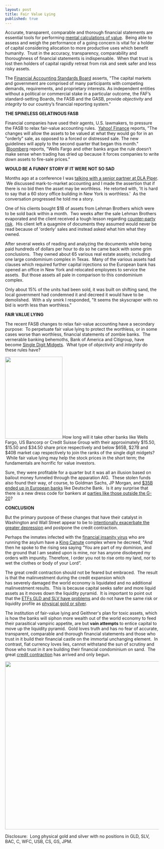 ```yaml
---
layout: post
title: Fair Value Lying
published: true
---
```

<p>Accurate, transparent, comparable and thorough financial statements are essential tools for performing <a href="http://www.runtogold.com/2008/08/value-calculation/" target="_blank">mental calculations of value</a>.  Being able to assess and weigh the performance of a going concern is vital for a holder of capital considering allocation to more productive uses which benefit humanity.  Trust in the accuracy, transparency, comparability and thoroughness of financial statements is indispensable.  When that trust is lost then holders of capital rapidly retreat from risk and seek safer and less risky assets.</p>
<p>The <a href="http://www.fasb.org/faf/faf_info.shtml" target="_blank">Financial Accounting Standards Board</a> asserts, "The capital markets and government are comprised of many participants with competing demands, requirements, and proprietary interests. As independent entities without a political or commercial stake in a particular outcome, the FAF’s standard-setting Boards, the FASB and the GASB, provide <em>objectivity</em> and <em>integrity</em> to our country’s financial reporting system."</p>
<p><strong>THE SPINELESS GELATINOUS FASB</strong></p>
<p>Financial companies have used their agents, U.S. lawmakers, to pressure the FASB to relax fair-value accounting rules.  <a href="http://finance.yahoo.com/news/FASB-gives-firms-more-leeway-apf-14827434.html;_ylt=AlWaH8eQZt4QxOguVELZBrO7YWsA?sec=topStories&amp;pos=2&amp;asset=TBD&amp;ccode=TBD" target="_blank">Yahoo! Finance</a> reports, "The changes will allow the assets to be valued at what they would go for in an "orderly" sale, as opposed to a forced or distressed sale. The new guidelines will apply to the second quarter that began this month."  <a href="http://www.bloomberg.com/apps/news?pid=20601087&amp;sid=agfrKseJ94jc&amp;refer=home" target="_blank">Bloomberg</a> reports, "Wells Fargo and other banks argue the rule doesn’t make sense when trading has dried up because it forces companies to write down assets to fire-sale prices."</p>
<p><strong>WOULD BE A FUNNY STORY IF IT WERE NOT SO SAD</strong></p>
<p>Months ago at a conference I was <a href="http://podcast.runtogold.com/2009/01/28/rtg-16-2009-01-28/" target="_blank">talking with a senior partner at DLA Piper</a>.  We discussed mark-to-market accounting and I made the assertion that if there is no bid then the asset may be worthless.  He retorted with, 'It is hard to say that a 60 story office building in New York is worthless.'  As the conversation progressed he told me a story.</p>
<p>One of his clients bought $1B of assets from Lehman Brothers which were to be sold back within a month.  Two weeks after the sale Lehman Brothers evaporated and the client received a tough lesson regarding <a href="http://www.runtogold.com/2008/06/counter-party-risk/" target="_blank">counter-party risk</a>.  His client left a quagmire of documents they assumed would never be read because of 'orderly' sales and instead asked what him what they owned.</p>
<p>After several weeks of reading and analyzing the documents while being paid hundreds of dollars per hour to do so he came back with some grim conclusions.  They owned about 65 various real estate assets; including one large condominium complex in Texas.  Many of the various assets had clauses which required further capital injections so the European bank has opened an office in New York and relocated employees to service the assets.  But those assets all pale in comparison to this condominium complex.</p>
<p>Only about 15% of the units had been sold, it was built on shifting sand, the local government had condemned it and decreed it would have to be demolished.  With a sly smirk I responded, "It seems the skyscraper with no bid is worth less than worthless."</p>
<p><strong>FAIR VALUE LYING</strong></p>
<p>The recent FASB changes to relax fair-value accounting have a secondary purpose:  To perpetuate fair value lying to protect the worthless, or in some cases worse than worthless, financial statements of zombie banks.  The vernerable banking behemoths, Bank of America and Citigroup, have become <a href="http://www.runtogold.com/2009/02/a-herd-of-single-digit-midgets/" target="_blank">Single Digit Midgets</a>.  What type of <em>objectivity</em> and <em>integrity</em> do these rules have?</p>
<p><img class="alignright" title="Banker Wear" src="{{ site.baseurl }}/images/Banker-Wear.jpg" alt="" width="188" height="269" />How long will it take other banks like Wells Fargo, US Bancorp or Credit Suisse Group with their approximately $15.50, $15.50 and $34.50 share price respectively and below $65B, $27B and $40B market cap respectively to join the ranks of the single digit midgets?  While fair value lying may help the stock prices in the short term; the fundamentals are horrific for value investors.</p>
<p>Sure, they were profitable for a quarter but it was all an illusion based on bailout money funneled through the apparation AIG.  These stolen funds also found their way, of course, to Goldman Sachs, JP Morgan, and <a href="http://www.dialoginternational.com/dialog_international/2009/03/the-real-outrage-aig-bailout-funds-went-to-deutsche-bank.html" target="_blank">$35B ended up in European banks</a> like Deutsche Bank.  Is it any surprise that there is a new dress code for bankers at <a href="http://www.runtogold.com/2009/04/g20-party-in-london/" target="_blank">parties like those outside the G-20</a>?</p>
<p><strong>CONCLUSION</strong></p>
<p>But the primary purpose of these changes that have their catalyst in Washington and Wall Street appear to be to <a href="http://www.runtogold.com/2009/03/how-to-intentionally-exacerbate-the-greater-depression/" target="_blank">intentionally exacerbate the greater depression</a> and postpone the credit contraction.</p>
<p>Perhaps the inmates infected with the <a href="http://www.runtogold.com/2009/02/railroads-are-getting-cheaper/" target="_blank">financial insanity virus</a> who are running the asylum have a <a href="http://history.wisc.edu/sommerville/123/Canute%20Waves.htm" target="_blank">King Canute</a> complex where he decreed, "And then he spoke to the rising sea saying “You are part of my dominion, and the ground that I am seated upon is mine, nor has anyone disobeyed my orders with impunity. Therefore, I order you not to rise onto my land, nor to wet the clothes or body of your Lord”.</p>
<p>The great credit contraction should not be feared but embraced.  The result is that the malinvestment during the credit expansion which has severely damaged the world economy is liquidated and no additional malinvestment results.  This is because capital seeks safer and more liquid assets as it moves down the liquidity pyramid.  It is important to point out that the <a href="http://www.runtogold.com/2009/02/another-problem-with-the-gld-etf/" target="_blank">ETFs GLD and SLV have problems</a> and do not have the same risk or liquidity profile as <a href="http://www.runtogold.com/goldmoney" target="_blank">physical gold or silver</a>.</p>
<p>The institution of fair-value lying and Geithner's plan for toxic assets, which is how the banks will siphon more wealth out of the world economy to feed their parasitical vampiric appetite, are but <strong>vain attempts</strong> to entice capital to move up the liquidity pyramid.  G<strong><span style="font-weight: normal;">old loves truth and has no fear of accurate, transparent, comparable and thorough financial statements and those who trust in it build their financial castle on the immortal unchanging element.  In contrast, fiat currency loves lies, cannot withstand the sun of scrutiny and those who trust in it are building their financial condominium on sand.  The great </span><a href="http://www.creditcontraction.com" target="_blank"><span style="font-weight: normal;">credit contraction</span></a><span style="font-weight: normal;"> has arrived and only begun.</span></strong></p>
<p><a href="http://www.creditcontraction.com" target="_blank"><img class="aligncenter" title="Liquidity Pyramid" src="{{ site.baseurl }}/images/Credit-Contraction.jpg" alt="" width="600" height="551" /></a></p>
<p>Disclosure:  Long physical gold and silver with no positions in GLD, SLV, BAC, C, WFC, USB, CS, GS, JPM.</p>
